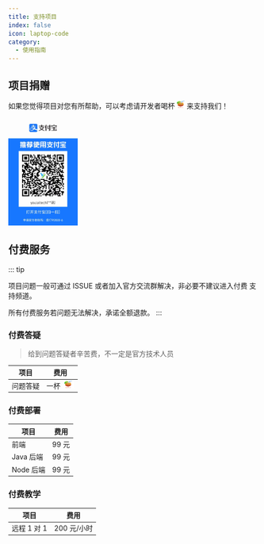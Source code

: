 ```yaml
---
title: 支持项目
index: false
icon: laptop-code
category:
  - 使用指南
---
```


## 项目捐赠

如果您觉得项目对您有所帮助，可以考虑请开发者喝杯<img width="24" height="16" src="/assets/image/drink.png"/>来支持我们！

<img width="140"  src="/assets/image/alipay.jpg">

## 付费服务

::: tip

项目问题一般可通过 ISSUE 或者加入官方交流群解决，非必要不建议进入付费
支持频道。

所有付费服务若问题无法解决，承诺全额退款。 
:::

### 付费答疑

> 给到问题答疑者辛苦费，不一定是官方技术人员

| 项目     | 费用                                                             |
| -------- | ---------------------------------------------------------------- |
| 问题答疑 | 一杯 <img width="24" height="16" src="/assets/image/drink.png"/> |

### 付费部署

| 项目      | 费用  |
| ------- | ----- |
| 前端      | 99 元 |
| Java 后端 | 99 元 |
| Node 后端 | 99 元 |

### 付费教学

| 项目        | 费用        |
| ----------- | ----------- |
| 远程 1 对 1 | 200 元/小时 |

